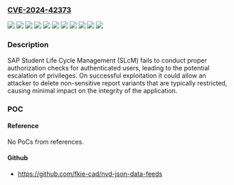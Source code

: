 ### [CVE-2024-42373](https://cve.mitre.org/cgi-bin/cvename.cgi?name=CVE-2024-42373)
![](https://img.shields.io/static/v1?label=Product&message=SAP%20Student%20Life%20Cycle%20Management%20(SLcM)&color=blue)
![](https://img.shields.io/static/v1?label=Version&message=617%20&color=brightgreen)
![](https://img.shields.io/static/v1?label=Version&message=618%20&color=brightgreen)
![](https://img.shields.io/static/v1?label=Version&message=802%20&color=brightgreen)
![](https://img.shields.io/static/v1?label=Version&message=803%20&color=brightgreen)
![](https://img.shields.io/static/v1?label=Version&message=804%20&color=brightgreen)
![](https://img.shields.io/static/v1?label=Version&message=805%20&color=brightgreen)
![](https://img.shields.io/static/v1?label=Version&message=806%20&color=brightgreen)
![](https://img.shields.io/static/v1?label=Version&message=807%20&color=brightgreen)
![](https://img.shields.io/static/v1?label=Version&message=808%20&color=brightgreen)
![](https://img.shields.io/static/v1?label=Vulnerability&message=CWE-862%3A%20Missing%20Authorization&color=brightgreen)

### Description

SAP Student Life Cycle Management (SLcM) fails to conduct proper authorization checks for authenticated users, leading to the potential escalation of privileges. On successful exploitation it could allow an attacker to delete non-sensitive report variants that are typically restricted, causing minimal impact on the integrity of the application.

### POC

#### Reference
No PoCs from references.

#### Github
- https://github.com/fkie-cad/nvd-json-data-feeds

